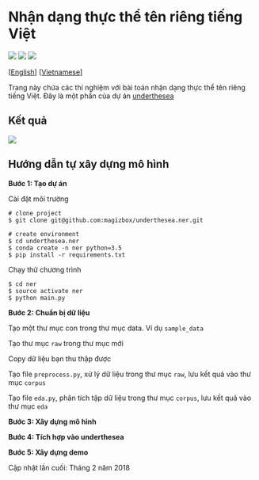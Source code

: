 # Nhận dạng thực thể tên riêng tiếng Việt

![](https://img.shields.io/badge/version-1.1.6-blue.svg) ![](https://img.shields.io/badge/build-passing-brightgreen.svg) ![](https://img.shields.io/badge/F1-88.6%25-red.svg)

[[English](README.md)] [[Vietnamese](README.vi.md)]

Trang này chứa các thí nghiệm với bài toán nhận dạng thực thể tên riêng tiếng Việt. Đây là một phần của dự án [underthesea](https://github.com/magizbox/underthesea)

## Kết quả

![](https://img.shields.io/badge/F1-86.6-red.svg)

## Hướng dẫn tự xây dựng mô hình

**Bước 1: Tạo dự án**

Cài đặt môi trường

```
# clone project
$ git clone git@github.com:magizbox/underthesea.ner.git

# create environment
$ cd underthesea.ner
$ conda create -n ner python=3.5
$ pip install -r requirements.txt
```

Chạy thử chương trình

```
$ cd ner
$ source activate ner
$ python main.py
```

**Bước 2: Chuẩn bị dữ liệu**

Tạo một thư mục con trong thư mục data. Ví dụ `sample_data`

Tạo thư mục `raw` trong thư mục mới

Copy dữ liệu bạn thu thập được

Tạo file `preprocess.py`, xử lý dữ liệu trong thư mục `raw`, lưu kết quả vào thư mục `corpus`

Tạo file `eda.py`, phân tích tập dữ liệu trong thư mục `corpus`, lưu kết quả vào thư mục `eda`

**Bước 3: Xây dựng mô hình**

**Bước 4: Tích hợp vào underthesea**

**Bước 5: Xây dựng demo**

Cập nhật lần cuối: Tháng 2 năm 2018
